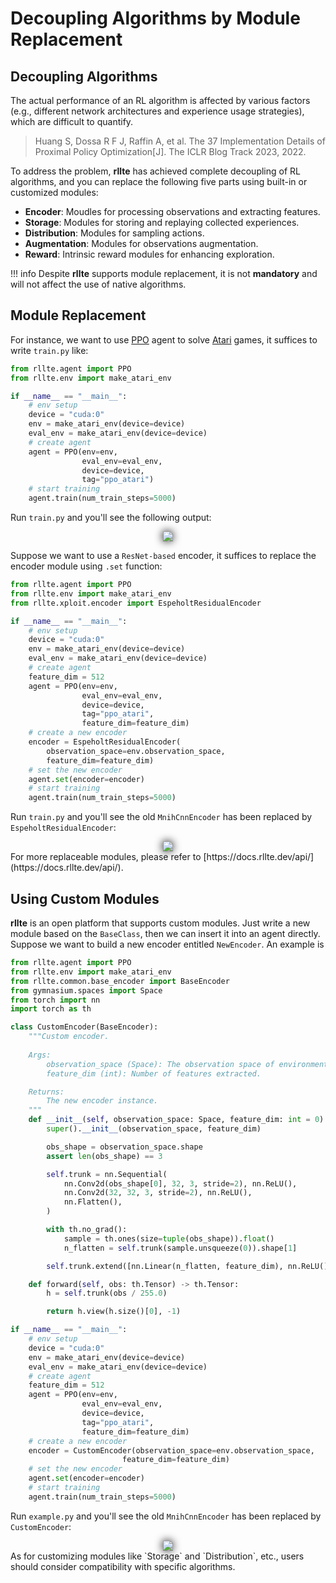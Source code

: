 # Decoupling Algorithms by Module Replacement

## Decoupling Algorithms
The actual performance of an RL algorithm is affected by various factors (e.g., different network architectures and experience usage 
strategies), which are difficult to quantify.

> Huang S, Dossa R F J, Raffin A, et al. The 37 Implementation Details of Proximal Policy Optimization[J]. The ICLR Blog Track 2023, 2022.

To address the problem, **rllte** has achieved complete decoupling of RL algorithms, and you can replace the following five parts using built-in or customized modules:

- **Encoder**: Moudles for processing observations and extracting features.
- **Storage**: Modules for storing and replaying collected experiences.
- **Distribution**: Modules for sampling actions.
- **Augmentation**: Modules for observations augmentation.
- **Reward**: Intrinsic reward modules for enhancing exploration.

!!! info
    Despite **rllte** supports module replacement, it is not **mandatory** and will not affect the use of native algorithms.

## Module Replacement
For instance, we want to use [PPO](https://arxiv.org/pdf/1707.06347) agent to solve [Atari](https://www.jair.org/index.php/jair/article/download/10819/25823) games, it suffices to write `train.py` like:
``` py title="train.py"
from rllte.agent import PPO
from rllte.env import make_atari_env

if __name__ == "__main__":
    # env setup
    device = "cuda:0"
    env = make_atari_env(device=device)
    eval_env = make_atari_env(device=device)
    # create agent
    agent = PPO(env=env, 
                eval_env=eval_env, 
                device=device,
                tag="ppo_atari")
    # start training
    agent.train(num_train_steps=5000)
```
Run `train.py` and you'll see the following output:
<div align=center>
<img src='../../assets/images/module_replacement1.png' style="filter: drop-shadow(0px 0px 7px #000);">
</div>

Suppose we want to use a `ResNet-based` encoder, it suffices to replace the encoder module using `.set` function:
``` py title="train.py"
from rllte.agent import PPO
from rllte.env import make_atari_env
from rllte.xploit.encoder import EspeholtResidualEncoder

if __name__ == "__main__":
    # env setup
    device = "cuda:0"
    env = make_atari_env(device=device)
    eval_env = make_atari_env(device=device)
    # create agent
    feature_dim = 512
    agent = PPO(env=env, 
                eval_env=eval_env, 
                device=device,
                tag="ppo_atari",
                feature_dim=feature_dim)
    # create a new encoder
    encoder = EspeholtResidualEncoder(
        observation_space=env.observation_space,
        feature_dim=feature_dim)
    # set the new encoder
    agent.set(encoder=encoder)
    # start training
    agent.train(num_train_steps=5000)
```
Run `train.py` and you'll see the old `MnihCnnEncoder` has been replaced by `EspeholtResidualEncoder`:
<div align=center>
<img src='../../assets/images/module_replacement2.png' style="filter: drop-shadow(0px 0px 7px #000);">
</div>
For more replaceable modules, please refer to [https://docs.rllte.dev/api/](https://docs.rllte.dev/api/).

## Using Custom Modules
**rllte** is an open platform that supports custom modules. Just write a new module based on the `BaseClass`, then we can 
insert it into an agent directly. Suppose we want to build a new encoder entitled `NewEncoder`. An example is
```py title="example.py"
from rllte.agent import PPO
from rllte.env import make_atari_env
from rllte.common.base_encoder import BaseEncoder
from gymnasium.spaces import Space
from torch import nn
import torch as th

class CustomEncoder(BaseEncoder):
    """Custom encoder.
    
    Args:
        observation_space (Space): The observation space of environment.
        feature_dim (int): Number of features extracted.

    Returns:
        The new encoder instance.
    """
    def __init__(self, observation_space: Space, feature_dim: int = 0) -> None:
        super().__init__(observation_space, feature_dim)

        obs_shape = observation_space.shape
        assert len(obs_shape) == 3

        self.trunk = nn.Sequential(
            nn.Conv2d(obs_shape[0], 32, 3, stride=2), nn.ReLU(),
            nn.Conv2d(32, 32, 3, stride=2), nn.ReLU(),
            nn.Flatten(),
        )

        with th.no_grad():
            sample = th.ones(size=tuple(obs_shape)).float()
            n_flatten = self.trunk(sample.unsqueeze(0)).shape[1]

        self.trunk.extend([nn.Linear(n_flatten, feature_dim), nn.ReLU()])

    def forward(self, obs: th.Tensor) -> th.Tensor:
        h = self.trunk(obs / 255.0)

        return h.view(h.size()[0], -1)

if __name__ == "__main__":
    # env setup
    device = "cuda:0"
    env = make_atari_env(device=device)
    eval_env = make_atari_env(device=device)
    # create agent
    feature_dim = 512
    agent = PPO(env=env, 
                eval_env=eval_env, 
                device=device,
                tag="ppo_atari",
                feature_dim=feature_dim)
    # create a new encoder
    encoder = CustomEncoder(observation_space=env.observation_space, 
                         feature_dim=feature_dim)
    # set the new encoder
    agent.set(encoder=encoder)
    # start training
    agent.train(num_train_steps=5000)
```
Run `example.py` and you'll see the old `MnihCnnEncoder` has been replaced by `CustomEncoder`:
<div align=center>
<img src='../../assets/images/module_replacement3.png' style="filter: drop-shadow(0px 0px 7px #000);">
</div>
As for customizing modules like `Storage` and `Distribution`, etc., users should consider compatibility with specific algorithms.